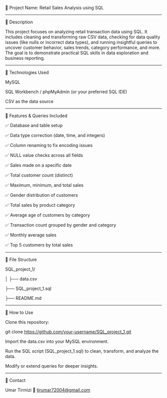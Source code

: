 📂 Project Name: Retail Sales Analysis using SQL

-----------------------------------------------------------------------------------------------------------------------

📝 Description

This project focuses on analyzing retail transaction data using SQL. It includes cleaning and transforming raw CSV data, checking for data quality issues (like nulls or incorrect data types), and running insightful queries to uncover customer behavior, sales trends, category performance, and more. The goal is to demonstrate practical SQL skills in data exploration and business reporting.

-----------------------------------------------------------------------------------------------------------------------

🧰 Technologies Used

MySQL

SQL Workbench / phpMyAdmin (or your preferred SQL IDE)

CSV as the data source

-----------------------------------------------------------------------------------------------------------------------

📌 Features & Queries Included

✅ Database and table setup

✅ Data type correction (date, time, and integers)

✅ Column renaming to fix encoding issues

✅ NULL value checks across all fields

✅ Sales made on a specific date

✅ Total customer count (distinct)

✅ Maximum, minimum, and total sales

✅ Gender distribution of customers

✅ Total sales by product category

✅ Average age of customers by category

✅ Transaction count grouped by gender and category

✅ Monthly average sales

✅ Top 5 customers by total sales

-----------------------------------------------------------------------------------------------------------------------

📂 File Structure

SQL_project_1/

│
├── data.csv  

├── SQL_project_1.sql  

├── README.md             

-----------------------------------------------------------------------------------------------------------------------

🚀 How to Use

Clone this repository:

git clone https://github.com/your-username/SQL_project_1.git

Import the data.csv into your MySQL environment.

Run the SQL script (SQL_project_1.sql) to clean, transform, and analyze the data.

Modify or extend queries for deeper insights.

-----------------------------------------------------------------------------------------------------------------------

📧 Contact

Umar Tirmizi
📧 tirumar72004@gmail.com


